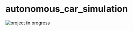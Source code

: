 # autonomous_car_simulation

[![project in progress](https://img.shields.io/badge/state-in%20progress-blue.svg)]()
